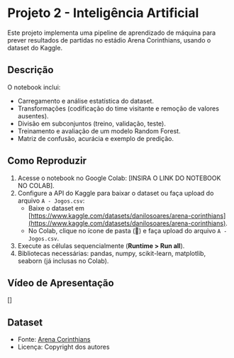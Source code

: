 # Projeto 2 - Inteligência Artificial

Este projeto implementa uma pipeline de aprendizado de máquina para prever resultados de partidas no estádio Arena Corinthians, usando o dataset do Kaggle.

## Descrição
O notebook inclui:
- Carregamento e análise estatística do dataset.
- Transformações (codificação do time visitante e remoção de valores ausentes).
- Divisão em subconjuntos (treino, validação, teste).
- Treinamento e avaliação de um modelo Random Forest.
- Matriz de confusão, acurácia e exemplo de predição.

## Como Reproduzir
1. Acesse o notebook no Google Colab: [INSIRA O LINK DO NOTEBOOK NO COLAB].
2. Configure a API do Kaggle para baixar o dataset ou faça upload do arquivo `A - Jogos.csv`:
   - Baixe o dataset em [https://www.kaggle.com/datasets/danilosoares/arena-corinthians](https://www.kaggle.com/datasets/danilosoares/arena-corinthians).
   - No Colab, clique no ícone de pasta (📁) e faça upload do arquivo `A - Jogos.csv`.
3. Execute as células sequencialmente (**Runtime > Run all**).
4. Bibliotecas necessárias: pandas, numpy, scikit-learn, matplotlib, seaborn (já inclusas no Colab).

## Vídeo de Apresentação
[]

## Dataset
- Fonte: [Arena Corinthians](https://www.kaggle.com/datasets/danilosoares/arena-corinthians)
- Licença: Copyright dos autores
